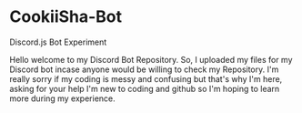 # CookiiSha-Bot
Discord.js Bot Experiment

Hello welcome to my Discord Bot Repository. 
So, I uploaded my files for my Discord bot incase anyone would be willing to check my Repository. 
I'm really sorry if my coding is messy and confusing but that's why I'm here, asking for your help
I'm new to coding and github so I'm hoping to learn more during my experience.
